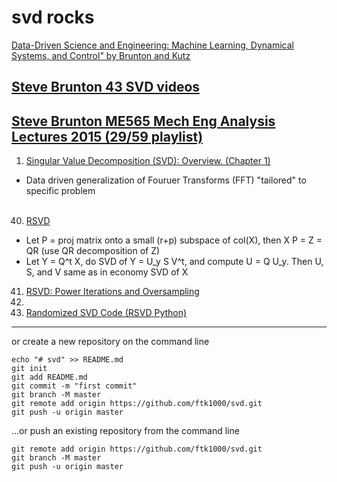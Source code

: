 # svd rocks

[Data-Driven Science and Engineering: Machine Learning, 
Dynamical Systems, and Control"  by Brunton and Kutz](http://databookuw.com/databook.pdf)<br>

## [Steve Brunton 43 SVD videos](https://www.youtube.com/watch?v=gXbThCXjZFM&list=PLMrJAkhIeNNSVjnsviglFoY2nXildDCcv)
## [Steve Brunton ME565 Mech Eng Analysis Lectures 2015  (29/59 playlist)](https://www.youtube.com/watch?v=c15oQQFRt0Y&list=PLMrJAkhIeNNR2W2sPWsYxfrxcASrUt_9j)<br>

1. [Singular Value Decomposition (SVD): Overview.  (Chapter 1)](https://www.youtube.com/watch?v=gXbThCXjZFM)<br>
  - Data driven generalization of Fouruer Transforms (FFT) "tailored" to specific problem
[]()<br>
[]()<br>
40. [RSVD](https://www.youtube.com/watch?v=fJ2EyvR85ro&list=PLMrJAkhIeNNSVjnsviglFoY2nXildDCcv&index=40)<br>
  - Let  P = proj matrix onto a small (r+p) subspace of col(X), then X  P = Z = QR (use QR decomposition of Z)
  - Let  Y = Q^t X,   do SVD of Y = U_y S V^t, and compute U = Q U_y. Then U, S, and V same as in  economy SVD of X
41. [RSVD: Power Iterations and Oversampling](https://www.youtube.com/watch?v=UXXMbpLI7AM&list=PLMrJAkhIeNNSVjnsviglFoY2nXildDCcv&index=41)<br>
42. []()<br>
43. [Randomized SVD Code (RSVD Python)](https://www.youtube.com/watch?v=vDSi271vUWk&list=PLMrJAkhIeNNSVjnsviglFoY2nXildDCcv&index=43)<br>
 

---------------------------------------------------

or create a new repository on the command line

    echo "# svd" >> README.md
    git init
    git add README.md
    git commit -m "first commit"
    git branch -M master
    git remote add origin https://github.com/ftk1000/svd.git
    git push -u origin master
                
…or push an existing repository from the command line

    git remote add origin https://github.com/ftk1000/svd.git
    git branch -M master
    git push -u origin master
    
